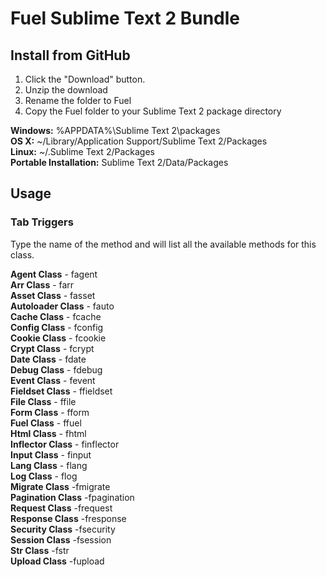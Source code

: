 # Fuel Sublime Text 2 Bundle

## Install from GitHub

1. Click the "Download" button.
2. Unzip the download
3. Rename the folder to Fuel
4. Copy the Fuel folder to your Sublime Text 2 package directory

**Windows:** %APPDATA%\Sublime Text 2\packages  
**OS X:** ~/Library/Application Support/Sublime Text 2/Packages  
**Linux:** ~/.Sublime Text 2/Packages  
**Portable Installation:** Sublime Text 2/Data/Packages  

## Usage

### Tab Triggers 

Type the name of the method and <tab> will list all the available methods for this class.  

**Agent Class** 		- fagent  
**Arr Class** 			- farr  
**Asset Class** 		- fasset  
**Autoloader Class**	- fauto  
**Cache Class** 		- fcache  
**Config Class** 		- fconfig  
**Cookie Class** 		- fcookie  
**Crypt Class** 		- fcrypt  
**Date Class** 			- fdate  
**Debug Class** 		- fdebug  
**Event Class** 		- fevent  
**Fieldset Class** 		- ffieldset  
**File Class** 			- ffile  
**Form Class** 			- fform  
**Fuel Class** 			- ffuel  
**Html Class** 			- fhtml  
**Inflector Class** 	- finflector  
**Input Class** 		- finput  
**Lang Class** 			- flang  
**Log Class** 			- flog  
**Migrate Class** 		-fmigrate  
**Pagination Class** 	-fpagination  
**Request Class** 		-frequest  
**Response Class** 		-fresponse  
**Security Class** 		-fsecurity  
**Session Class** 		-fsession  
**Str Class** 			-fstr  
**Upload Class** 		-fupload  